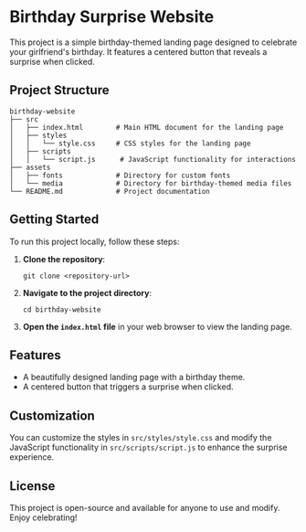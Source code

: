 # Birthday Surprise Website

This project is a simple birthday-themed landing page designed to celebrate your girlfriend's birthday. It features a centered button that reveals a surprise when clicked.

## Project Structure

```
birthday-website
├── src
│   ├── index.html        # Main HTML document for the landing page
│   ├── styles
│   │   └── style.css     # CSS styles for the landing page
│   ├── scripts
│   │   └── script.js      # JavaScript functionality for interactions
├── assets
│   ├── fonts             # Directory for custom fonts
│   └── media             # Directory for birthday-themed media files
└── README.md             # Project documentation
```

## Getting Started

To run this project locally, follow these steps:

1. **Clone the repository**:
   ```
   git clone <repository-url>
   ```

2. **Navigate to the project directory**:
   ```
   cd birthday-website
   ```

3. **Open the `index.html` file** in your web browser to view the landing page.

## Features

- A beautifully designed landing page with a birthday theme.
- A centered button that triggers a surprise when clicked.

## Customization

You can customize the styles in `src/styles/style.css` and modify the JavaScript functionality in `src/scripts/script.js` to enhance the surprise experience.

## License

This project is open-source and available for anyone to use and modify. Enjoy celebrating!